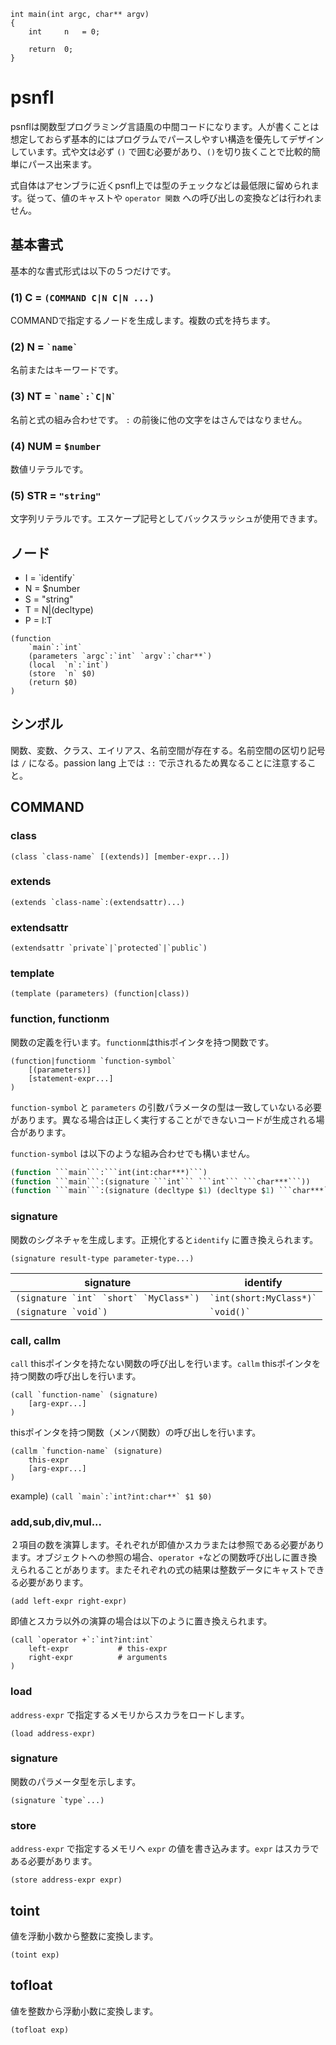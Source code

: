 

```
int main(int argc, char** argv)
{
	int		n	= 0;

	return	0;
}
```

# psnfl

psnflは関数型プログラミング言語風の中間コードになります。人が書くことは想定しておらず基本的にはプログラムでパースしやすい構造を優先してデザインしています。式や文は必ず ```()``` で囲む必要があり、```()```を切り抜くことで比較的簡単にパース出来ます。

式自体はアセンブラに近くpsnfl上では型のチェックなどは最低限に留められます。従って、値のキャストや ```operator 関数``` への呼び出しの変換などは行われません。

## 基本書式

基本的な書式形式は以下の５つだけです。

### (1) C = ```(COMMAND C|N C|N ...)```

COMMANDで指定するノードを生成します。複数の式を持ちます。

### (2) N = ``` `name` ```

名前またはキーワードです。

### (3) NT = ``` `name`:`C|N` ```

名前と式の組み合わせです。 ```:``` の前後に他の文字をはさんではなりません。

### (4) NUM = ```$number```

数値リテラルです。

### (5) STR = ```"string"```

文字列リテラルです。エスケープ記号としてバックスラッシュが使用できます。

## ノード

* I = \`identify\`
* N = $number
* S = "string"
* T = N|(decltype)
* P = I:T



```
(function
	`main`:`int`
	(parameters `argc`:`int` `argv`:`char**`)
	(local	`n`:`int`)
	(store	`n` $0)
	(return $0)
)
```
## シンボル

関数、変数、クラス、エイリアス、名前空間が存在する。名前空間の区切り記号は ```/``` になる。passion lang 上では ```::``` で示されるため異なることに注意すること。



## COMMAND

### class

```
(class `class-name` [(extends)] [member-expr...])
```

### extends

```
(extends `class-name`:(extendsattr)...)
```

### extendsattr

```
(extendsattr `private`|`protected`|`public`)
```


### template

```
(template (parameters) (function|class))
```

### function, functionm

関数の定義を行います。```functionm```はthisポインタを持つ関数です。

```
(function|functionm `function-symbol`
	[(parameters)]
	[statement-expr...]
)
```

```function-symbol``` と ```parameters``` の引数パラメータの型は一致していないる必要があります。異なる場合は正しく実行することができないコードが生成される場合があります。


```function-symbol``` は以下のような組み合わせでも構いません。

```lisp
(function ```main```:```int(int:char***)```)
(function ```main```:(signature ```int``` ```int``` ```char***```))
(function ```main```:(signature (decltype $1) (decltype $1) ```char***```))
```

### signature

関数のシグネチャを生成します。正規化すると```identify``` に置き換えられます。

```
(signature result-type parameter-type...)
```

|signature|identify|
|--|--|
|```(signature `int` `short` `MyClass*`)```|``` `int(short:MyClass*)` ```|
|```(signature `void`)```|``` `void()` ```|



### call, callm

```call``` thisポインタを持たない関数の呼び出しを行います。```callm``` thisポインタを持つ関数の呼び出しを行います。

```
(call `function-name` (signature)
 	[arg-expr...]
)
```


thisポインタを持つ関数（メンバ関数）の呼び出しを行います。

```
(callm `function-name` (signature)
	this-expr
	[arg-expr...]
)
```


example) ```(call `main`:`int?int:char**` $1 $0)```


### add,sub,div,mul...

２項目の数を演算します。それぞれが即値かスカラまたは参照である必要があります。オブジェクトへの参照の場合、```operator +```などの関数呼び出しに置き換えられることがあります。またそれぞれの式の結果は整数データにキャストできる必要があります。

```
(add left-expr right-expr)
```

即値とスカラ以外の演算の場合は以下のように置き換えられます。

```
(call `operator +`:`int?int:int`
	left-expr			# this-expr
	right-expr			# arguments
)
```

### load

`address-expr` で指定するメモリからスカラをロードします。

```
(load address-expr)
```

### signature

関数のパラメータ型を示します。

```
(signature `type`...)
```

### store

`address-expr` で指定するメモリへ `expr` の値を書き込みます。`expr` はスカラである必要があります。

```
(store address-expr expr)
```

## toint

値を浮動小数から整数に変換します。

```
(toint exp)
```

## tofloat

値を整数から浮動小数に変換します。

```
(tofloat exp)
```

